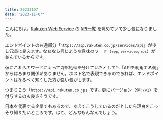 ```yaml
---
title: 20231107
date: "2023-11-07"
---
```

こんにちは。[Rakuten Web Service](https://webservice.rakuten.co.jp/) の [API一覧](https://webservice.rakuten.co.jp/documentation) を眺めていて少し気になりました。

エンドポイントの共通部分「`https://app.rakuten.co.jp/services/api`」が少し冗長に見えます。なぜなら同じような意味のワード（`app`, `services`, `api`）が並んでいるからです。

仮にこれらのワードによって内部処理を分けていたとしても「APIを利用する側」からはあまり関係がありません。ホスト名で表現できるのであれば、エンドポイントはなるべく短くした方が良い気がします。

つまりこう「`https://api.rakuten.co.jp`」です。更にバージョン（例: `/v1`）を付与するのも良さそうです。

日本を代表する企業でもあるので、あえてこうしているのだとしたら理由をこっそり知りたいところです。はて、どんなもんなんでしょう。
